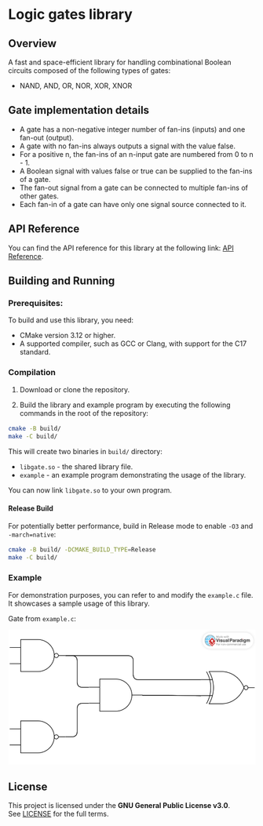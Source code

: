 # Logic gates library

## Overview

A fast and space-efficient library for handling combinational Boolean circuits composed of the following types of gates:
- NAND, AND, OR, NOR, XOR, XNOR


## Gate implementation details

- A gate has a non-negative integer number of fan-ins (inputs) and one fan-out (output).
- A gate with no fan-ins always outputs a signal with the value false.
- For a positive n, the fan-ins of an n-input gate are numbered from 0 to n - 1.
- A Boolean signal with values false or true can be supplied to the fan-ins of a gate.
- The fan-out signal from a gate can be connected to multiple fan-ins of other gates.
- Each fan-in of a gate can have only one signal source connected to it.

## API Reference

You can find the API reference for this library at the following link: [API Reference](https://iteron-dev.github.io/logic-gates-library/).

## Building and Running

### Prerequisites:
To build and use this library, you need:

- CMake version 3.12 or higher.
- A supported compiler, such as GCC or Clang, with support for the C17 standard.

### Compilation

1. Download or clone the repository.
 
2. Build the library and example program by executing the following commands in the root of the repository:

```bash
cmake -B build/
make -C build/
```

This will create two binaries in `build/` directory: 
- `libgate.so` - the shared library file.
- `example` -  an example program demonstrating the usage of the library.

You can now link `libgate.so` to your own program.

#### Release Build
For potentially better performance, build in Release mode to enable `-O3` and `-march=native`:
```bash
cmake -B build/ -DCMAKE_BUILD_TYPE=Release
make -C build/
```


### Example
For demonstration purposes, you can refer to and modify the `example.c` file. It showcases a sample usage of this library.

Gate from `example.c`:

![image info](./example_gate.svg)


## License

This project is licensed under the **GNU General Public License v3.0**.  
See [LICENSE](LICENSE.md) for the full terms.
